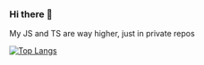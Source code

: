 ### Hi there 👋

<!--
**dominicpeel/dominicpeel** is a ✨ _special_ ✨ repository because its `README.md` (this file) appears on your GitHub profile.

Here are some ideas to get you started:

- 🔭 I’m currently working on ...
- 🌱 I’m currently learning ...
- 👯 I’m looking to collaborate on ...
- 🤔 I’m looking for help with ...
- 💬 Ask me about ...
- 📫 How to reach me: ...
- 😄 Pronouns: ...
- ⚡ Fun fact: ...
-->
My JS and TS are way higher, just in private repos


[![Top Langs](https://github-readme-stats.vercel.app/api/top-langs/?username=dominicpeel&theme=dracular)](https://github.com/anuraghazra/github-readme-stats)
